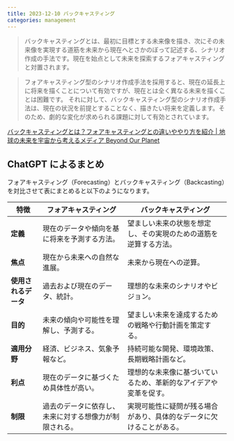```yaml
---
title: 2023-12-10 バックキャスティング
categories: management
---
```


> バックキャスティングとは、最初に目標とする未来像を描き、次にその未来像を実現する道筋を未来から現在へとさかのぼって記述する、シナリオ作成の手法です。現在を始点として未来を探索するフォアキャスティングと対置されます。

> フォアキャスティング型のシナリオ作成手法を採用すると、現在の延長上に将来を描くことについて有効ですが、現在とは全く異なる未来を描くことは困難です。
それに対して、バックキャスティング型のシナリオ作成手法は、現在の状況を前提とすることなく、描きたい将来を定義します。そのため、劇的な変化が求められる課題に対して有効とされています。

[バックキャスティングとは？フォアキャスティングとの違いややり方を紹介 \| 地球の未来を宇宙から考えるメディア Beyond Our Planet](https://www.rd.ntt/se/media/article/0022.html)

## ChatGPT によるまとめ

フォアキャスティング（Forecasting）とバックキャスティング（Backcasting）を対比させて表にまとめると以下のようになります。

| 特徴 | フォアキャスティング | バックキャスティング |
|------|---------------------|---------------------|
| **定義** | 現在のデータや傾向を基に将来を予測する方法。 | 望ましい未来の状態を想定し、その実現のための道筋を逆算する方法。 |
| **焦点** | 現在から未来への自然な進展。 | 未来から現在への逆算。 |
| **使用されるデータ** | 過去および現在のデータ、統計。 | 理想的な未来のシナリオやビジョン。 |
| **目的** | 未来の傾向や可能性を理解し、予測する。 | 望ましい未来を達成するための戦略や行動計画を策定する。 |
| **適用分野** | 経済、ビジネス、気象予報など。 | 持続可能な開発、環境政策、長期戦略計画など。 |
| **利点** | 現在のデータに基づくため具体性が高い。 | 理想的な未来像に基づいているため、革新的なアイデアや変革を促す。 |
| **制限** | 過去のデータに依存し、未来に対する想像力が制限される。 | 実現可能性に疑問が残る場合があり、具体的なデータに欠けることがある。 |
